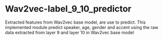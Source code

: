 # Wav2vec-label_9_10_predictor
Extracted features from Wav2vec base model, are use to predict. This implemented module predict speaker, age, gender and accent using the raw data extracted from layer 9 and layer 10 in Wav2vec base model

